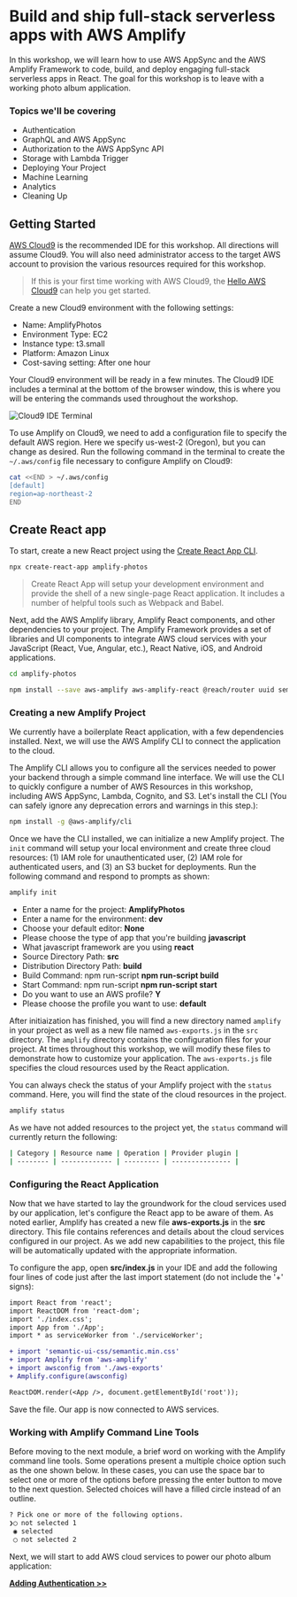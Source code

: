 # Build and ship full-stack serverless apps with AWS Amplify

In this workshop, we will learn how to use AWS AppSync and the AWS Amplify Framework to code, build, and deploy engaging full-stack serverless apps in React. The goal for this workshop is to leave with a working photo album application.

### Topics we'll be covering

* Authentication
* GraphQL and AWS AppSync
* Authorization to the AWS AppSync API
* Storage with Lambda Trigger
* Deploying Your Project
* Machine Learning
* Analytics
* Cleaning Up

## Getting Started

[AWS Cloud9](https://aws.amazon.com/cloud9/) is the recommended IDE for this workshop. All directions will assume Cloud9. You will also need administrator access to the target AWS account to provision the various resources required for this workshop.

> If this is your first time working with AWS Cloud9, the [Hello AWS Cloud9](https://docs.aws.amazon.com/cloud9/latest/user-guide/tutorial-create-environment.html) can help you get started.

Create a new Cloud9 environment with the following settings:

* Name: AmplifyPhotos
* Environment Type: EC2
* Instance type: t3.small
* Platform: Amazon Linux
* Cost-saving setting: After one hour

Your Cloud9 environment will be ready in a few minutes. The Cloud9 IDE includes a terminal at the bottom of the browser window, this is where you will be entering the commands used throughout the workshop.

![Cloud9 IDE Terminal](./images/1_cloud9_ide_terminal.png)

To use Amplify on Cloud9, we need to add a configuration file to specify the default AWS region. Here we specify us-west-2 (Oregon), but you can change as desired. Run the following command in the terminal to create the `~/.aws/config` file necessary to configure Amplify on Cloud9:

``` bash
cat <<END > ~/.aws/config
[default]
region=ap-northeast-2
END
```

## Create React app

To start, create a new React project using the [Create React App CLI](https://github.com/facebook/create-react-app).

``` bash
npx create-react-app amplify-photos
```

> Create React App will setup your development environment and provide the shell of a new single-page React application. It includes a number of helpful tools such as Webpack and Babel.

Next, add the AWS Amplify library, Amplify React components, and other dependencies to your project. The Amplify Framework provides a set of libraries and UI components to integrate AWS cloud services with your JavaScript (React, Vue, Angular, etc.), React Native, iOS, and Android applications.

``` bash
cd amplify-photos

npm install --save aws-amplify aws-amplify-react @reach/router uuid semantic-ui-react semantic-ui-css
```

### Creating a new Amplify Project

We currently have a boilerplate React application, with a few dependencies installed. Next, we will use the AWS Amplify CLI to connect the application to the cloud.

The Amplify CLI allows you to configure all the services needed to power your backend through a simple command line interface. We will use the CLI to quickly configure a number of AWS Resources in this workshop, including AWS AppSync, Lambda, Cognito, and S3. Let's install the CLI (You can safely ignore any deprecation errors and warnings in this step.):

``` bash
npm install -g @aws-amplify/cli
```

Once we have the CLI installed, we can initialize a new Amplify project. The `init` command will setup your local environment and create three cloud resources: (1) IAM role for unauthenticated user, (2) IAM role for authenticated users, and (3) an S3 bucket for deployments. Run the following command and respond to prompts as shown:

``` bash
amplify init
```

* Enter a name for the project: __AmplifyPhotos__
* Enter a name for the environment: __dev__
* Choose your default editor: __None__
* Please choose the type of app that you're building __javascript__
* What javascript framework are you using __react__
* Source Directory Path: __src__
* Distribution Directory Path: __build__
* Build Command: npm run-script __npm run-script build__
* Start Command: npm run-script __npm run-script start__
* Do you want to use an AWS profile? __Y__
* Please choose the profile you want to use: __default__

After initiaization has finished, you will find a new directory named `amplify` in your project as well as a new file named `aws-exports.js` in the `src` directory. The `amplify` directory contains the configuration files for your project. At times throughout this workshop, we will modify these files to demonstrate how to customize your application. The `aws-exports.js` file specifies the cloud resources used by the React application.

You can always check the status of your Amplify project with the `status` command. Here, you will find the state of the cloud resources in the project.

``` bash
amplify status
```

As we have not added resources to the project yet, the `status` command will currently return the following:

``` bash
| Category | Resource name | Operation | Provider plugin |
| -------- | ------------- | --------- | --------------- |
```

### Configuring the React Application

Now that we have started to lay the groundwork for the cloud services used by our application, let's configure the React app to be aware of them. As noted earlier, Amplify has created a new file __aws-exports.js__ in the __src__ directory. This file contains references and details about the cloud services configured in our project. As we add new capabilities to the project, this file will be automatically updated with the appropriate information.

To configure the app, open __src/index.js__ in your IDE and add the following four lines of code just after the last import statement (do not include the '+' signs):

``` diff
import React from 'react';
import ReactDOM from 'react-dom';
import './index.css';
import App from './App';
import * as serviceWorker from './serviceWorker';

+ import 'semantic-ui-css/semantic.min.css'
+ import Amplify from 'aws-amplify'
+ import awsconfig from './aws-exports'
+ Amplify.configure(awsconfig)

ReactDOM.render(<App />, document.getElementById('root'));
```

Save the file. Our app is now connected to AWS services.

### Working with Amplify Command Line Tools

Before moving to the next module, a brief word on working with the Amplify command line tools. Some operations present a multiple choice option such as the one shown below. In these cases, you can use the space bar to select one or more of the options before pressing the enter button to move to the next question. Selected choices will have a filled circle instead of an outline.

``` bash
? Pick one or more of the following options. 
❯◯ not selected 1
 ◉ selected
 ◯ not selected 2
```

Next, we will start to add AWS cloud services to power our photo album application:

**[Adding Authentication >>](./1_Auth)**

